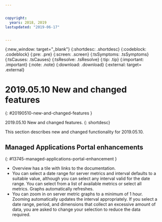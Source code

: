 ```yaml
---


copyright:
  years: 2018, 2019
lastupdated: "2019-06-17"


---
```


{:new_window: target="_blank"} 
{:shortdesc: .shortdesc} 
{:codeblock: .codeblock} 
{:pre: .pre} 
{:screen: .screen} 
{:tsSymptoms: .tsSymptoms} 
{:tsCauses: .tsCauses} 
{:tsResolve: .tsResolve} 
{:tip: .tip} 
{:important: .important} 
{:note: .note} 
{:download: .download} 
{:external: target= .external} 

# 2019.05.10 New and changed features
{: #20190510-new-and-changed-features } 

2019.05.10 New and changed features.
{: shortdesc} 

This section describes new and changed functionality for 2019.05.10.

## Managed Applications Portal enhancements
{: #13745-managed-applications-portal-enhancement } 

  - Overview has a tile with links to the documentation.
  - You can select a date range for server metrics and interval defaults
    to a suitable value, although you can select any interval valid for
    the date range. You can select from a list of available metrics or
    select all metrics. Graphs automatically refreshes.
  - You can zoom in on server metric graphs to a minimum of 1 hour.
    Zooming automatically updates the interval appropriately. If you
    select a date range, period, and dimensions that collect an
    excessive amount of data, you are asked to change your selection to
    reduce the data required.

